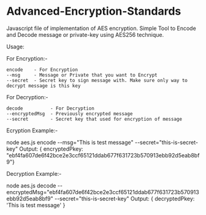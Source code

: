 # Advanced-Encryption-Standards
Javascript file of implementation of AES encryption.
Simple Tool to Encode and Decode message or private-key using AES256 technique.

Usage:

For Encryption:-

    encode    - For Encryption
    --msg     - Message or Private that you want to Encrypt
    --secret  - Secret key to sign message with. Make sure only way to decrypt message is this key

For Decryption:-

    decode          - For Decryption
    --encryptedMsg  - Previously encrypted message
    --secret        - Secret key that used for encryption of message

Ecryption Example:-

node aes.js encode --msg="This is test message" --secret="this-is-secret-key"
Output:
{ encryptedPkey: "ebf4fa607de6f42bce2e3ccf65121ddab677f631723b570913ebb92d5eab8bf9"}


Decryption Example:-

node aes.js decode --encryptedMsg="ebf4fa607de6f42bce2e3ccf65121ddab677f631723b570913ebb92d5eab8bf9" --secret="this-is-secret-key"
Output:
{ decryptedPkey: 'This is test message' }
